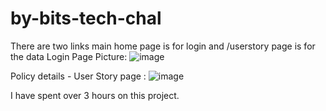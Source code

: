 # by-bits-tech-chal

There are two links main home page is for login and
/userstory page is for the data
Login Page Picture:
![image](https://user-images.githubusercontent.com/7321301/135691126-35e546c3-4175-4d82-83a2-83582fb06cf1.png)

Policy details - User Story page :
![image](https://user-images.githubusercontent.com/7321301/135691085-3b61ed0d-38b2-4064-96f2-8448222a8005.png)


I have spent over 3 hours on this project.
